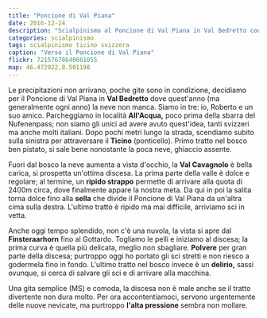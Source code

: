 ```yaml
---
title: "Poncione di Val Piana"
date: 2016-12-24
description: "Scialpinismo al Poncione di Val Piana in Val Bedretto con partenza dalla località All'Acqua lungo la Val Cavagnolo"
categories: scialpinismo
tags: scialpinismo ticino svizzera
caption: "Verso il Poncione di Val Piana"
flickr: 72157678640661055
map: 46.472922,8.501198
---
```


Le precipitazioni non arrivano, poche gite sono in condizione, decidiamo per il Poncione di Val Piana in **Val Bedretto** dove quest'anno (ma generalmente ogni anno) la neve non manca. Siamo in tre: io, Roberto e un suo amico. Parcheggiamo in località **All'Acqua,** poco prima della sbarra del Nufenenpass; non siamo gli unici ad avere avuto quest'idea, tanti svizzeri ma anche molti italiani. Dopo pochi metri lungo la strada, scendiamo subito sulla sinistra per attraversare il **Ticino** (ponticello). Primo tratto nel bosco ben pistato, si sale bene nonostante la poca neve, ghiaccio assente.

Fuori dal bosco la neve aumenta a vista d'occhio, la **Val Cavagnolo** è bella carica, si prospetta un'ottima discesa. La prima parte della valle è dolce e regolare; al termine, un **ripido strappo** permette di arrivare alla quota di 2400m circa, dove finalmente appare la nostra meta. Da qui in poi la salita torna dolce fino alla **sella** che divide il Poncione di Val Piana da un'altra cima sulla destra. L'ultimo tratto è ripido ma mai difficile, arriviamo sci in vetta. 

Anche oggi tempo splendido, non c'è una nuvola, la vista si apre dal **Finsteraarhorn** fino al Gottardo. Togliamo le pelli e iniziamo al discesa; la prima curva è quella più delicata, meglio non sbagliare. **Polvere** per gran parte della discesa; purtroppo oggi ho portato gli sci stretti e non riesco a godermela fino in fondo. L'ultimo tratto nel bosco invece è un **delirio,** sassi ovunque, si cerca di salvare gli sci e di arrivare alla macchina.

Una gita semplice (MS) e comoda, la discesa non è male anche se il tratto divertente non dura molto. Per ora accontentiamoci, servono urgentemente delle nuove nevicate, ma purtroppo **l'alta pressione** sembra non mollare.



